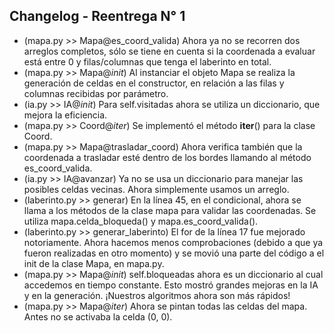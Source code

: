 ## Changelog - Reentrega N° 1

- (mapa.py >> Mapa@es_coord_valida) Ahora ya no se recorren dos arreglos completos, sólo se tiene en cuenta si la coordenada a evaluar está entre 0 y filas/columnas que tenga el laberinto en total.
- (mapa.py >> Mapa@_init_) Al instanciar el objeto Mapa se realiza la generación de celdas en el constructor, en relación a las filas y columnas recibidas por parámetro. 
- (ia.py >> IA@_init_) Para self.visitadas ahora se utiliza un diccionario, que mejora la eficiencia.
- (mapa.py >> Coord@_iter_) Se implementó el método __iter__() para la clase Coord.
- (mapa.py >> Mapa@trasladar_coord) Ahora verifica también que la coordenada a trasladar esté dentro de los bordes llamando al método es_coord_valida.
- (ia.py >> IA@avanzar) Ya no se usa un diccionario para manejar las posibles celdas vecinas. Ahora simplemente usamos un arreglo.
- (laberinto.py >> generar) En la línea 45, en el condicional, ahora se llama a los métodos de la clase mapa para validar las coordenadas. Se utiliza mapa.celda_bloqueda() y mapa.es_coord_valida().
- (laberinto.py >> generar_laberinto) El for de la línea 17 fue mejorado notoriamente. Ahora hacemos menos comprobaciones (debido a que ya fueron realizadas en otro momento) y se movió una parte del código a el init de la clase Mapa, en mapa.py.
- (mapa.py >> Mapa@_init_) self.bloqueadas ahora es un diccionario al cual accedemos en tiempo constante. Esto mostró grandes mejoras en la IA y en la generación. ¡Nuestros algoritmos ahora son más rápidos!
- (mapa.py >> Mapa@_iter_) Ahora se pintan todas las celdas del mapa. Antes no se activaba la celda (0, 0).